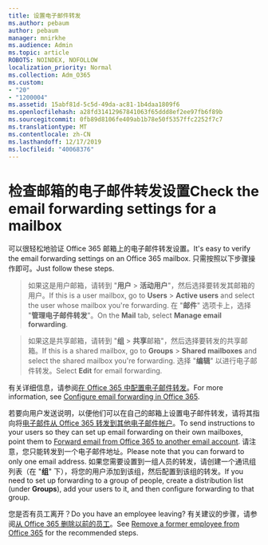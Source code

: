 ```yaml
---
title: 设置电子邮件转发
ms.author: pebaum
author: pebaum
manager: mnirkhe
ms.audience: Admin
ms.topic: article
ROBOTS: NOINDEX, NOFOLLOW
localization_priority: Normal
ms.collection: Adm_O365
ms.custom:
- "20"
- "1200004"
ms.assetid: 15abf81d-5c5d-49da-ac81-1b4daa1809f6
ms.openlocfilehash: a28fd31412967841063f65ddd8ef2ee97fb6f89b
ms.sourcegitcommit: 0fb89d8106fe409ab1b78e50f5357ffc2252f7c7
ms.translationtype: MT
ms.contentlocale: zh-CN
ms.lasthandoff: 12/17/2019
ms.locfileid: "40068376"
---
```

# <a name="check-the-email-forwarding-settings-for-a-mailbox"></a><span data-ttu-id="ea030-102">检查邮箱的电子邮件转发设置</span><span class="sxs-lookup"><span data-stu-id="ea030-102">Check the email forwarding settings for a mailbox</span></span>

<span data-ttu-id="ea030-103">可以很轻松地验证 Office 365 邮箱上的电子邮件转发设置。</span><span class="sxs-lookup"><span data-stu-id="ea030-103">It's easy to verify the email forwarding settings on an Office 365 mailbox.</span></span> <span data-ttu-id="ea030-104">只需按照以下步骤操作即可。</span><span class="sxs-lookup"><span data-stu-id="ea030-104">Just follow these steps.</span></span>
  
> <span data-ttu-id="ea030-105">如果这是用户邮箱，请转到 "**用户** \> **活动用户**"，然后选择要转发其邮箱的用户。</span><span class="sxs-lookup"><span data-stu-id="ea030-105">If this is a user mailbox, go to **Users** \> **Active users** and select the user whose mailbox you're forwarding.</span></span> <span data-ttu-id="ea030-106">在 "**邮件**" 选项卡上，选择 "**管理电子邮件转发**"。</span><span class="sxs-lookup"><span data-stu-id="ea030-106">On the **Mail** tab, select **Manage email forwarding**.</span></span>

> <span data-ttu-id="ea030-107">如果这是共享邮箱，请转到 "**组** \> **共享**邮箱"，然后选择要转发的共享邮箱。</span><span class="sxs-lookup"><span data-stu-id="ea030-107">If this is a shared mailbox, go to **Groups** \> **Shared mailboxes** and select the shared mailbox you're forwarding.</span></span> <span data-ttu-id="ea030-108">选择 "**编辑**" 以进行电子邮件转发。</span><span class="sxs-lookup"><span data-stu-id="ea030-108">Select **Edit** for email forwarding.</span></span>

<span data-ttu-id="ea030-109">有关详细信息，请参阅[在 Office 365 中配置电子邮件转发](https://docs.microsoft.com/office365/admin/email/configure-email-forwarding)。</span><span class="sxs-lookup"><span data-stu-id="ea030-109">For more information, see [Configure email forwarding in Office 365](https://docs.microsoft.com/office365/admin/email/configure-email-forwarding).</span></span>
  
<span data-ttu-id="ea030-110">若要向用户发送说明，以便他们可以在自己的邮箱上设置电子邮件转发，请将其指向将[电子邮件从 Office 365 转发到其他电子邮件帐户](https://support.office.com/article/Forward-email-from-Office-365-to-another-email-account-1ed4ee1e-74f8-4f53-a174-86b748ff6a0e)。</span><span class="sxs-lookup"><span data-stu-id="ea030-110">To send instructions to your users so they can set up email forwarding on their own mailboxes, point them to [Forward email from Office 365 to another email account](https://support.office.com/article/Forward-email-from-Office-365-to-another-email-account-1ed4ee1e-74f8-4f53-a174-86b748ff6a0e).</span></span> <span data-ttu-id="ea030-111">请注意，您只能转发到一个电子邮件地址。</span><span class="sxs-lookup"><span data-stu-id="ea030-111">Please note that you can forward to only one email address.</span></span> <span data-ttu-id="ea030-112">如果您需要设置到一组人员的转发，请创建一个通讯组列表（在 "**组**" 下），将您的用户添加到该组，然后配置到该组的转发。</span><span class="sxs-lookup"><span data-stu-id="ea030-112">If you need to set up forwarding to a group of people, create a distribution list (under **Groups**), add your users to it, and then configure forwarding to that group.</span></span>
  
<span data-ttu-id="ea030-113">您是否有员工离开？</span><span class="sxs-lookup"><span data-stu-id="ea030-113">Do you have an employee leaving?</span></span> <span data-ttu-id="ea030-114">有关建议的步骤，请参阅[从 Office 365 删除以前的员工](https://docs.microsoft.com/office365/admin/add-users/remove-former-employee)。</span><span class="sxs-lookup"><span data-stu-id="ea030-114">See [Remove a former employee from Office 365](https://docs.microsoft.com/office365/admin/add-users/remove-former-employee) for the recommended steps.</span></span>